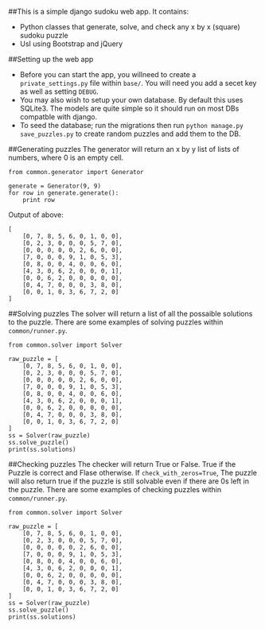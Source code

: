 ##This is a simple django sudoku web app. It contains:
- Python classes that generate, solve, and check any x by x (square) sudoku puzzle
- UsI using Bootstrap and jQuery

##Setting up the web app
- Before you can start the app, you willneed to create a `private_settings.py` file within `base/`. You will need you add a secet key as well as setting `DEBUG`.
- You may also wish to setup your own database. By default this uses SQLite3. The models are quite simple so it should run on most DBs compatble with django.
- To seed the database; run the migrations then run `python manage.py save_puzzles.py` to create random puzzles and add them to the DB.

##Generating puzzles
The generator will return an x by y list of lists of numbers, where 0 is an empty cell.
```
from common.generator import Generator

generate = Generator(9, 9)
for row in generate.generate():
    print row
```
Output of above:
```
[
    [0, 7, 8, 5, 6, 0, 1, 0, 0],
    [0, 2, 3, 0, 0, 0, 5, 7, 0],
    [0, 0, 0, 0, 0, 2, 6, 0, 0],
    [7, 0, 0, 0, 9, 1, 0, 5, 3],
    [0, 8, 0, 0, 4, 0, 0, 6, 0],
    [4, 3, 0, 6, 2, 0, 0, 0, 1],
    [0, 0, 6, 2, 0, 0, 0, 0, 0],
    [0, 4, 7, 0, 0, 0, 3, 8, 0],
    [0, 0, 1, 0, 3, 6, 7, 2, 0]
]
```


##Solving puzzles
The solver will return a list of all the possaible solutions to the puzzle. There are some examples of solving puzzles within `common/runner.py`.
```
from common.solver import Solver

raw_puzzle = [
    [0, 7, 8, 5, 6, 0, 1, 0, 0],
    [0, 2, 3, 0, 0, 0, 5, 7, 0],
    [0, 0, 0, 0, 0, 2, 6, 0, 0],
    [7, 0, 0, 0, 9, 1, 0, 5, 3],
    [0, 8, 0, 0, 4, 0, 0, 6, 0],
    [4, 3, 0, 6, 2, 0, 0, 0, 1],
    [0, 0, 6, 2, 0, 0, 0, 0, 0],
    [0, 4, 7, 0, 0, 0, 3, 8, 0],
    [0, 0, 1, 0, 3, 6, 7, 2, 0]
]
ss = Solver(raw_puzzle)
ss.solve_puzzle()
print(ss.solutions)
```

##Checking puzzles
The checker will return True or False. True if the Puzzle is correct and Flase otherwise. If `check_with_zeros=True`, The puzzle will also return true if the puzzle is still solvable even if there are 0s left in the puzzle. There are some examples of checking puzzles within `common/runner.py`.
```
from common.solver import Solver

raw_puzzle = [
    [0, 7, 8, 5, 6, 0, 1, 0, 0],
    [0, 2, 3, 0, 0, 0, 5, 7, 0],
    [0, 0, 0, 0, 0, 2, 6, 0, 0],
    [7, 0, 0, 0, 9, 1, 0, 5, 3],
    [0, 8, 0, 0, 4, 0, 0, 6, 0],
    [4, 3, 0, 6, 2, 0, 0, 0, 1],
    [0, 0, 6, 2, 0, 0, 0, 0, 0],
    [0, 4, 7, 0, 0, 0, 3, 8, 0],
    [0, 0, 1, 0, 3, 6, 7, 2, 0]
]
ss = Solver(raw_puzzle)
ss.solve_puzzle()
print(ss.solutions)
```



